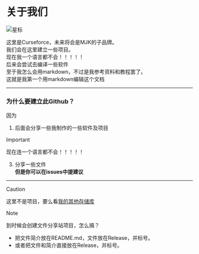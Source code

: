 # 关于我们
![星标](https://img.shields.io/github/stars/MJKCURSEFORCE/MJKCURSEFORCE?style=flat&color=orange&label=星标)  

这里是Curseforce，未来将会是MJK的子品牌。  
我们会在这里建立一些项目。  
现在我一个语言都不会！！！！！  
后来会尝试去编译一些软件  
至于我怎么会用markdown，不过是我参考资料和教程罢了。  
这就是我第一个用markdown编辑这个文档

---
### 为什么要建立此Github？
因为
1. 后面会分享一些我制作的一些软件及项目  
 > [!IMPORTANT]
 > 现在连一个语言都不会！！！！！

3. 分享一些文件   
**但是你可以在issues中提建议**
---
> [!CAUTION]
> 这里不是项目，要么看[我的其他存储库](https://github.com/MJKCURSEFORCE/MJKCURSEFORCE/)

> [!NOTE]
> 到时候会创建文件分享站项目，怎么搞？
> * 把文件简介放在README.md，文件放在Release，并标号。
> * 或者把文件和简介直接放在Release，并标号。


